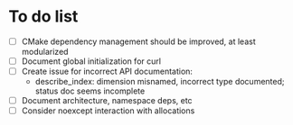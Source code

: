 # To do list

- [ ] CMake dependency management should be improved, at least modularized
- [ ] Document global initialization for curl
- [ ] Create issue for incorrect API documentation:
  - describe_index: dimension misnamed, incorrect type documented; status doc seems incomplete
- [ ] Document architecture, namespace deps, etc
- [ ] Consider noexcept interaction with allocations
